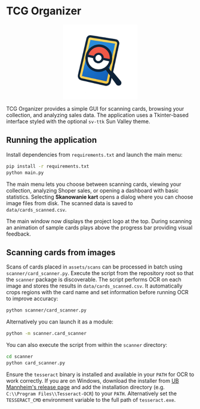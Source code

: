# TCG Organizer

<p align="center">
  <img src="assets/logo.png" alt="TCG Organizer Logo" width="200" />
</p>

TCG Organizer provides a simple GUI for scanning cards, browsing your collection, and analyzing sales data. The application uses a Tkinter-based interface styled with the optional `sv-ttk` Sun Valley theme.

## Running the application

Install dependencies from `requirements.txt` and launch the main menu:

```bash
pip install -r requirements.txt
python main.py
```

The main menu lets you choose between scanning cards, viewing your collection, analyzing Shoper sales, or opening a dashboard with basic statistics.
Selecting **Skanowanie kart** opens a dialog where you can choose image files from disk. The scanned data
is saved to `data/cards_scanned.csv`.

The main window now displays the project logo at the top. During scanning an
animation of sample cards plays above the progress bar providing visual
feedback.

## Scanning cards from images

Scans of cards placed in `assets/scans` can be processed in batch using
`scanner/card_scanner.py`. Execute the script from the repository root so that
the ``scanner`` package is discoverable. The script performs OCR on each image
and stores the results in `data/cards_scanned.csv`. It automatically crops
regions with the card name and set information before running OCR to improve
accuracy:

```bash
python scanner/card_scanner.py
```

Alternatively you can launch it as a module:

```bash
python -m scanner.card_scanner
```

You can also execute the script from within the ``scanner`` directory:

```bash
cd scanner
python card_scanner.py
```

Ensure the `tesseract` binary is installed and available in your `PATH` for OCR
to work correctly. If you are on Windows, download the installer from
[UB Mannheim's release page](https://github.com/UB-Mannheim/tesseract/wiki) and
add the installation directory (e.g. `C:\\Program Files\\Tesseract-OCR`) to
your `PATH`. Alternatively set the `TESSERACT_CMD` environment variable to the
full path of `tesseract.exe`.
